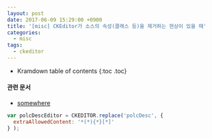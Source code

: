 ```yaml
---
layout: post
date: 2017-06-09 15:29:00 +0900
title: '[misc] CKEditor가 소스의 속성(클래스 등)을 제거하는 현상이 있을 때'
categories:
  - misc
tags:
  - ckeditor
---
```


* Kramdown table of contents
{:toc .toc}

#### 관련 문서

- [somewhere](/somewhere)

```js
var polcDescEditor = CKEDITOR.replace('polcDesc', {
  extraAllowedContent: '*(*){*}[*]'
} );
```
